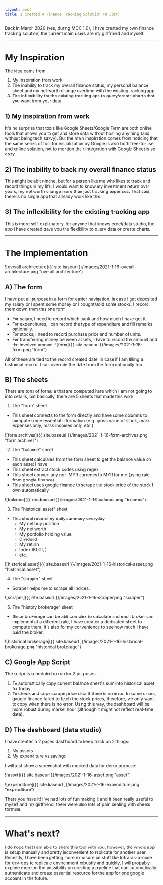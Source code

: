 ```yaml
---
layout: post
title: I Created A Finance Tracking Solution (0 Cost)
---
```


Back in March 2020 (yes, during MCO 1.0), I have created my own finance tracking solution, the current main users are my girlfriend and myself.  

----
# My Inspiration
The idea came from 
1. My inspiration from work
2. The inability to track my overall finance status, my personal balance sheet and my net worth change overtime with the existing tracking app.
3. The inflexibility for the existing tracking app to query/create charts that you want from your data.

## 1) My inspiration from work
It's no surprise that tools like Google Sheets/Google Form are both online tools that allows you to get and store data without hosting anything (and without being tech savvy). But the main inspiration comes from noticing that the same series of tool for visualization by Google is also both free-to-use and online solution, not to mention their integration with Google Sheet is so easy.

## 2) The inability to track my overall finance status
This might be abit ninche, but for a person like me who likes to track and record things in my life, I would want to know my investment return over years, my net worth change more than just tracking expenses. That said, there is no single app that already work like this.

## 3) The inflexibility for the existing tracking app
This is more self-explanatory, for anyone that knows excel/data studio, the app I have created gave you the flexibility to query data or create charts.

----
# The Implementation

![overall architecture]({{ site.baseurl }}/images/2021-1-16-overall-architecture.png "overall architecture")

## A) The form  
  
I have put all purpose in a form for easier navigation, in case I get deposited my salary or I spent some money or I bought/sold some stocks, I record them down from this one form.
- For salary, I need to record which bank and how much I have get it.
- For expenditures, I can record the type of expenditure and fill remarks optionally.
- For stocks, I need to record purchase price and number of units.
- For transferring money between assets, I have to record the amount and the involved amount.
![form]({{ site.baseurl }}/images/2021-1-16-form.png "form")  
  
All of these are tied to the record created date, in case if I am filling a historical record, I can override the date from the form optionally too.  
  
## B) The sheets
There are tons of formula that are computed here which I am not going to into details, but basically, there are 5 sheets that made this work
1. The "form" sheet
- This sheet connects to the form directly and have some columns to compute some essential information (e.g. gross value of stock, mask expenses only, mask incomes only, etc.)  
  
![form archives]({{ site.baseurl }}/images/2021-1-16-form-archives.png "form archives")  
  
2. The "balance" sheet
- This sheet calculates from the form sheet to get the balance value on each asset I have
- This sheet extract stock codes using regex
- This sheet convert any non-MYR currency to MYR for me (using rate from google finance)
- This sheet uses google finance to scrape the stock price of the stock I own automatically 
  
![balance]({{ site.baseurl }}/images/2021-1-16-balance.png "balance")  
  
3. The "historical asset" sheet
- This sheet record my daily summary everyday 
  - My net buy position
  - My net worth
  - My portfolio holding value
  - Dividend
  - My return
  - Index (KLCI, )
  - etc.
  
![historical asset]({{ site.baseurl }}/images/2021-1-16-historical-asset.png "historical asset")  
  
4. The "scraper" sheet
- Scraper helps me to scrape all indices.
  
![scraper]({{ site.baseurl }}/images/2021-1-16-scraper.png "scraper")  
  
5. The "history brokerage" sheet
- Since brokerage can be abit complex to calculate and each broker can implement at a different rate, I have created a dedicated sheet to compute them. It's also for my convenience to see how much I have paid the broker.  
  
![historical brokerage]({{ site.baseurl }}/images/2021-1-16-historical-brokerage.png "historical brokerage")  
  
## C) Google App Script
The script is scheduled to run for 2 purposes.
1. To automatically copy current balance sheet's sum into historical asset for today
2. To check and copy scrape price data if there is no error. In some cases, google finance failed to fetch the stock prices, therefore, we only want to copy when there is no error. Using this way, the dashboard will be more robust during market hour (although it might not reflect real-time data).  
  
## D) The dashboard (data studio)
I have created a 2 pages dashboard to keep track on 2 things:
1. My assets
2. My expenditure vs savings  
  
I will just show a screenshot with mocked data for demo purpose:  
  
![asset]({{ site.baseurl }}/images/2021-1-16-asset.png "asset")  
  
![expenditure]({{ site.baseurl }}/images/2021-1-16-expenditure.png "expenditure")  
  
There you have it! I've had lots of fun making it and it been really useful to myself and my girlfriend, there were also lots of pain dealing with sheets formula.  
  
----
# What's next?
I do hope that I am able to share this tool with you, however, the whole app is setup manually and pretty inconvenient to replicate for another user. Recently, I have been getting more exposure on stuff like Infra-as-a-code for dev-ops to replicate environment robustly and quickly, I will propably explore more on the possibility on creating a pipeline that can automatically authenticate and create essential resource for the app for one google account in the future.
